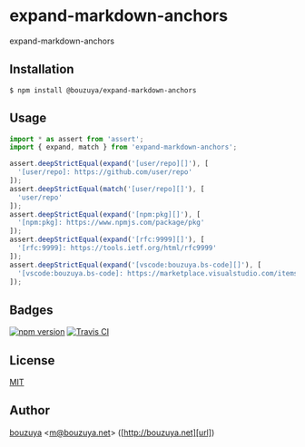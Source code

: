 # expand-markdown-anchors

expand-markdown-anchors

## Installation

```
$ npm install @bouzuya/expand-markdown-anchors
```

## Usage

```ts
import * as assert from 'assert';
import { expand, match } from 'expand-markdown-anchors';

assert.deepStrictEqual(expand('[user/repo][]'), [
  '[user/repo]: https://github.com/user/repo'
]);
assert.deepStrictEqual(match('[user/repo][]'), [
  'user/repo'
]);
assert.deepStrictEqual(expand('[npm:pkg][]'), [
  '[npm:pkg]: https://www.npmjs.com/package/pkg'
]);
assert.deepStrictEqual(expand('[rfc:9999][]'), [
  '[rfc:9999]: https://tools.ietf.org/html/rfc9999'
]);
assert.deepStrictEqual(expand('[vscode:bouzuya.bs-code][]'), [
  '[vscode:bouzuya.bs-code]: https://marketplace.visualstudio.com/items?itemName=bouzuya.bs-code'
]);
```

## Badges

[![npm version][npm-badge-url]][npm-url]
[![Travis CI][travisci-badge-url]][travisci-url]

[npm-badge-url]: https://img.shields.io/npm/v/@bouzuya/expand-markdown-anchors.svg
[npm-url]: https://www.npmjs.com/package/@bouzuya/expand-markdown-anchors
[travisci-badge-url]: https://img.shields.io/travis/bouzuya/expand-markdown-anchors.svg
[travisci-url]: https://travis-ci.org/bouzuya/expand-markdown-anchors

## License

[MIT](LICENSE)

## Author

[bouzuya][user] &lt;[m@bouzuya.net][email]&gt; ([http://bouzuya.net][url])

[user]: https://github.com/bouzuya
[email]: mailto:m@bouzuya.net
[url]: http://bouzuya.net
